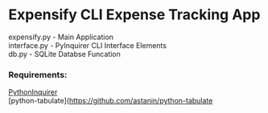 # Expensify CLI Expense Tracking App 

expensify.py - Main Application  
interface.py - PyInquirer CLI Interface Elements  
db.py - SQLite Databse Funcation

### Requirements:
[PythonInquirer](https://github.com/CITGuru/PyInquirer)  
[python-tabulate](https://github.com/astanin/python-tabulate  
